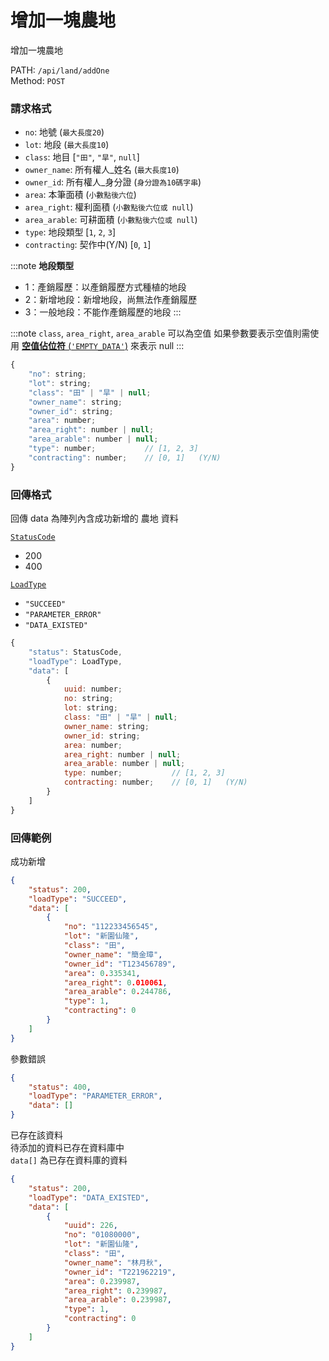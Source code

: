 # 增加一塊農地

增加一塊農地

PATH: `/api/land/addOne`  
Method: `POST`


### 請求格式
* `no`: 地號        (`最大長度20`)
* `lot`: 地段       (`最大長度10`)
* `class`: 地目                 [`"田"`, `"旱"`, `null`]
* `owner_name`: 所有權人_姓名   (`最大長度10`)
* `owner_id`: 所有權人_身分證   (`身分證為10碼字串`)
* `area`: 本筆面積              (`小數點後六位`)
* `area_right`: 權利面積        (`小數點後六位或 null`)
* `area_arable`: 可耕面積       (`小數點後六位或 null`)
* `type`: 地段類型              [`1`, `2`, `3`]
* `contracting`: 契作中(Y/N)    [`0`, `1`]

:::note
**地段類型**
 * 1：產銷履歷：以產銷履歷方式種植的地段
 * 2：新增地段：新增地段，尚無法作產銷履歷
 * 3：一般地段：不能作產銷履歷的地段
:::

:::note
`class`, `area_right`, `area_arable` 可以為空值
如果參數要表示空值則需使用 [**空值佔位符** (`'EMPTY_DATA'`)](../types.md#requestparameterformat) 來表示 null
:::

```js
{
    "no": string;
    "lot": string;
    "class": "田" | "旱" | null;
    "owner_name": string;
    "owner_id": string;
    "area": number;
    "area_right": number | null;
    "area_arable": number | null;
    "type": number;           // [1, 2, 3]
    "contracting": number;    // [0, 1]   (Y/N)
}
```

### 回傳格式

回傳 data 為陣列內含成功新增的 農地 資料  

[`StatusCode`](../types.md#statuscode)  
* 200
* 400

[`LoadType`](../types.md#loadtype)  
* `"SUCCEED"`
* `"PARAMETER_ERROR"`
* `"DATA_EXISTED"`

```js
{
    "status": StatusCode,
    "loadType": LoadType,
    "data": [
        {
            uuid: number;
            no: string;
            lot: string;
            class: "田" | "旱" | null;
            owner_name: string;
            owner_id: string;
            area: number;
            area_right: number | null;
            area_arable: number | null;
            type: number;           // [1, 2, 3]
            contracting: number;    // [0, 1]   (Y/N)
        }
    ]
}
```

### 回傳範例
成功新增
```json
{
    "status": 200,
    "loadType": "SUCCEED",
    "data": [
        {
            "no": "112233456545",
            "lot": "新園仙隆",
            "class": "田",
            "owner_name": "簡金璋",
            "owner_id": "T123456789",
            "area": 0.335341,
            "area_right": 0.010061,
            "area_arable": 0.244786,
            "type": 1,
            "contracting": 0
        }
    ]
}
```

參數錯誤
```json
{
    "status": 400,
    "loadType": "PARAMETER_ERROR",
    "data": []
}
```

已存在該資料  
待添加的資料已存在資料庫中  
`data[]` 為已存在資料庫的資料
```json
{
    "status": 200,
    "loadType": "DATA_EXISTED",
    "data": [
        {
            "uuid": 226,
            "no": "01080000",
            "lot": "新園仙隆",
            "class": "田",
            "owner_name": "林月秋",
            "owner_id": "T221962219",
            "area": 0.239987,
            "area_right": 0.239987,
            "area_arable": 0.239987,
            "type": 1,
            "contracting": 0
        }
    ]
}
```